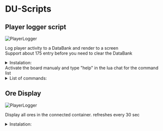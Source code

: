 # DU-Scripts

## Player logger script

![PlayerLogger](https://github.com/Davemane42/DU-Scripts/blob/master/images/PlayerLogger.png?raw=true)

Log player activity to a DataBank and render to a screen<br />
Support about 175 entry before you need to clear the DataBank


<details close="close">
  <summary>Instalation:</summary>
  <ul>
    <details close="close">
      <summary>Elements needed:</summary>
      <ul>
        <li>1x Programming board</li>
        <li>1x Data Bank</li>
        <li>1x Screen</li>
	<li>1x Detection zone</li>
      </ul>
    </details>
    <li><p>Copy the content of this <a href="https://raw.githubusercontent.com/Davemane42/DU-Scripts/master/PlayerLogger/PlayerLogger2.0.json">link</a> and paste on a programming board</p></li>
    <li><p>Connnect the board to the screen.
    </br>Then do the same for the data bank.
    </br>Connect the detection zone to the Programming Board.</p></li>
    <li><p>Finnaly, hit ctrl+L while looking at the board and add your username in line 7 of unit->start() </p></li>
  </ul>
</details>
Activate the board manualy and type "help" in the lua chat for the command list
<details close="close">
  <summary>List of commands:</summary>
  <ul>
    <li>'clear' [clear the databank]</li>
    <li>'dump latest/unknown' [dump the table as JSON in the screen HTML so you can copy it]</li>
    <li>'remove latest/unknown indice' [remove an entry from one of the table]</li>
    <li>'exit' [exit debug mode]</li>
    <li>'help' display a list of commands</li>
  </ul>
</details>

## Ore Display

![PlayerLogger](https://github.com/Davemane42/DU-Scripts/blob/master/images/Ore_Display.png?raw=true)

Display all ores in the connected container.
refreshes every 30 sec

<details close="close">
  <summary>Instalation:</summary>
  <ul>
    <details close="close">
      <summary>Elements needed:</summary>
      <ul>
        <li>1x Programming board</li>
        <li>1x Container / ContainerHub</li>
      </ul>
    </details>
    <li><p>Copy the content of this <a href="https://raw.githubusercontent.com/Davemane42/DU-Scripts/master/OreDisplay/OreDisplay.json">link</a> and paste on a programming board</p></li>
    <li><p>Connnect the board to the container / ContainerHub.
  </ul>
</details>
